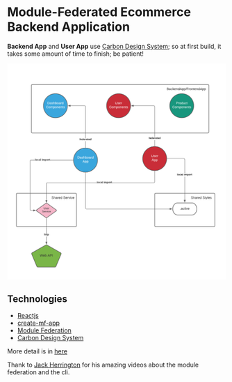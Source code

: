 # Module-Federated Ecommerce Backend Application

**Backend App** and **User App** use [Carbon Design System](https://www.carbondesignsystem.com/); 
so at first build, it takes some amount of time to finish; 
be patient!

![architecture](./architecture/design.png)

## Technologies

- [Reactjs](https://reactjs.org/)
- [create-mf-app](https://github.com/jherr/create-mf-app)
- [Module Federation](https://webpack.js.org/concepts/module-federation/)
- [Carbon Design System](https://www.carbondesignsystem.com/)


More detail is in [here](https://malinka.dev/blog)

Thank to [Jack Herrington](https://www.youtube.com/channel/UC6vRUjYqDuoUsYsku86Lrsw) for his amazing videos about the module federation and the cli.
